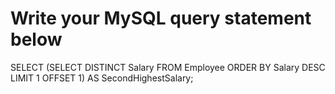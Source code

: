 # Write your MySQL query statement below
SELECT
(SELECT DISTINCT
Salary
FROM
Employee
ORDER BY Salary DESC
LIMIT 1 OFFSET 1) AS SecondHighestSalary;
​
​